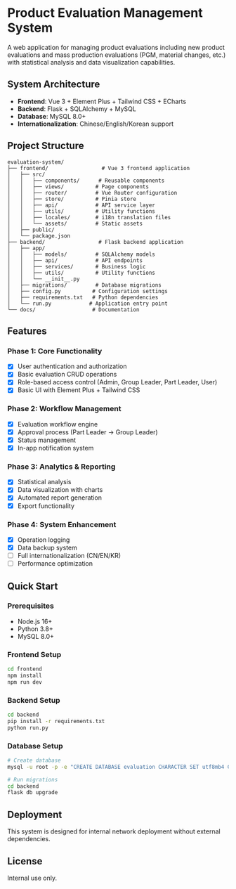 # Product Evaluation Management System

A web application for managing product evaluations including new product evaluations and mass production evaluations (PGM, material changes, etc.) with statistical analysis and data visualization capabilities.

## System Architecture

- **Frontend**: Vue 3 + Element Plus + Tailwind CSS + ECharts
- **Backend**: Flask + SQLAlchemy + MySQL
- **Database**: MySQL 8.0+
- **Internationalization**: Chinese/English/Korean support

## Project Structure

```
evaluation-system/
├── frontend/                 # Vue 3 frontend application
│   ├── src/
│   │   ├── components/      # Reusable components
│   │   ├── views/          # Page components
│   │   ├── router/         # Vue Router configuration
│   │   ├── store/          # Pinia store
│   │   ├── api/            # API service layer
│   │   ├── utils/          # Utility functions
│   │   ├── locales/        # i18n translation files
│   │   └── assets/         # Static assets
│   ├── public/
│   └── package.json
├── backend/                 # Flask backend application
│   ├── app/
│   │   ├── models/         # SQLAlchemy models
│   │   ├── api/            # API endpoints
│   │   ├── services/       # Business logic
│   │   ├── utils/          # Utility functions
│   │   └── __init__.py
│   ├── migrations/         # Database migrations
│   ├── config.py          # Configuration settings
│   ├── requirements.txt   # Python dependencies
│   └── run.py            # Application entry point
└── docs/                  # Documentation
```

## Features

### Phase 1: Core Functionality
- [x] User authentication and authorization
- [x] Basic evaluation CRUD operations
- [x] Role-based access control (Admin, Group Leader, Part Leader, User)
- [x] Basic UI with Element Plus + Tailwind CSS

### Phase 2: Workflow Management
- [x] Evaluation workflow engine
- [x] Approval process (Part Leader → Group Leader)
- [x] Status management
- [x] In-app notification system

### Phase 3: Analytics & Reporting
- [x] Statistical analysis
- [x] Data visualization with charts
- [x] Automated report generation
- [x] Export functionality

### Phase 4: System Enhancement
- [x] Operation logging
- [x] Data backup system
- [ ] Full internationalization (CN/EN/KR)
- [ ] Performance optimization

## Quick Start

### Prerequisites
- Node.js 16+
- Python 3.8+
- MySQL 8.0+

### Frontend Setup
```bash
cd frontend
npm install
npm run dev
```

### Backend Setup
```bash
cd backend
pip install -r requirements.txt
python run.py
```

### Database Setup
```bash
# Create database
mysql -u root -p -e "CREATE DATABASE evaluation CHARACTER SET utf8mb4 COLLATE utf8mb4_unicode_ci;"

# Run migrations
cd backend
flask db upgrade
```

## Deployment

This system is designed for internal network deployment without external dependencies.

## License

Internal use only. 